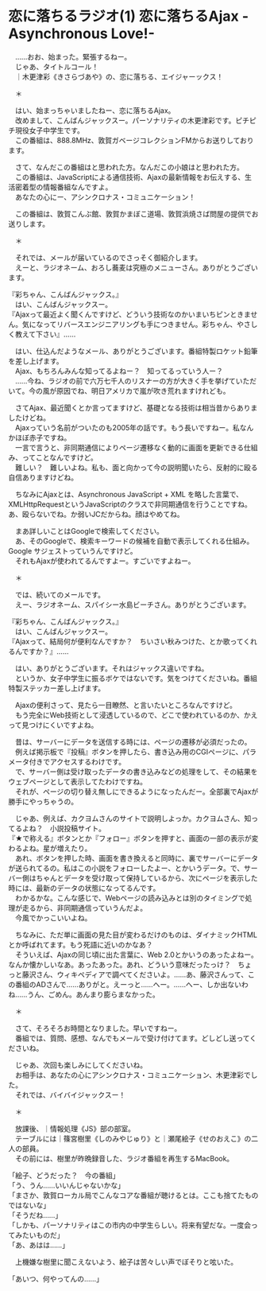 # 恋に落ちるラジオ(1) 恋に落ちるAjax -Asynchronous Love!-

　……おお、始まった。緊張するねー。  
　じゃあ、タイトルコール！  
　｜木更津彩《きさらづあや》の、恋に落ちる、エイジャーックス！

　＊

　はい、始まっちゃいましたねー、恋に落ちるAjax。  
　改めまして、こんばんジャックスー。パーソナリティの木更津彩です。ピチピチ現役女子中学生です。  
　この番組は、888.8MHz、敦賀ガベージコレクションFMからお送りしております。

　さて、なんだこの番組はと思われた方。なんだこの小娘はと思われた方。  
　この番組は、JavaScriptによる通信技術、Ajaxの最新情報をお伝えする、生活密着型の情報番組なんですよ。  
　あなたの心にー、アシンクロナス・コミュニケーション！

　この番組は、敦賀こんぶ館、敦賀かまぼこ道場、敦賀浜焼さば問屋の提供でお送りします。

　＊

　それでは、メールが届いているのでさっそく御紹介します。  
　えーと、ラジオネーム、おろし蕎麦は究極のメニューさん。ありがとうございます。

『彩ちゃん、こんばんジャックス。』  
　はい、こんばんジャックスー。  
『Ajaxって最近よく聞くんですけど、どういう技術なのかいまいちピンときません。気になってリバースエンジニアリングも手につきません。彩ちゃん、やさしく教えて下さい』……

　はい、仕込んだようなメール、ありがとうございます。番組特製ロケット鉛筆を差し上げます。  
　Ajax、もちろんみんな知ってるよねー？　知ってるっていう人ー？  
　……今ね、ラジオの前で六万七千人のリスナーの方が大きく手を挙げていただいて。今の風が原因でね、明日アメリカで嵐が吹き荒れますけれども。

　さてAjax、最近聞くとか言ってますけど、基礎となる技術は相当昔からありましたけどね。  
　Ajaxっていう名前がついたのも2005年の話です。もう長いですねー。私なんかほぼ赤子ですね。  
　一言で言うと、非同期通信によりページ遷移なく動的に画面を更新できる仕組み、ってことなんですけど。  
　難しい？　難しいよね。私も、面と向かって今の説明聞いたら、反射的に殴る自信ありますけどね。

　ちなみにAjaxとは、Asynchronous JavaScript + XML を略した言葉で、XMLHttpRequestというJavaScriptのクラスで非同期通信を行うことですね。あ、殴らないでね。か弱いJCだからね。顔はやめてね。

　まあ詳しいことはGoogleで検索してください。  
　あ、そのGoogleで、検索キーワードの候補を自動で表示してくれる仕組み。Google サジェストっていうんですけど。  
　それもAjaxが使われてるんですよー。すごいですよねー。

　＊

　では、続いてのメールです。  
　えー、ラジオネーム、スパイシー水島ビーチさん。ありがとうございます。

『彩ちゃん、こんばんジャックス。』  
　はい、こんばんジャックスー。  
『Ajaxって、結局何が便利なんですか？　ちいさい秋みつけた、とか歌ってくれるんですか？』……

　はい、ありがとうございます。それはジャックス違いですね。  
　というか、女子中学生に振るボケではないです。気をつけてくださいね。番組特製ステッカー差し上げます。

　Ajaxの便利さって、見たら一目瞭然、と言いたいところなんですけど。  
　もう完全にWeb技術として浸透しているので、どこで使われているのか、かえって見つけにくいですよね。

　昔は、サーバーにデータを送信する時には、ページの遷移が必須だったの。  
　例えば掲示板で『投稿』ボタンを押したら、書き込み用のCGIページに、パラメータ付きでアクセスするわけです。  
　で、サーバー側は受け取ったデータの書き込みなどの処理をして、その結果をウェブページとして表示してたわけですね。  
　それが、ページの切り替え無しにできるようになったんだー。全部裏でAjaxが勝手にやっちゃうの。

　じゃあ、例えば、カクヨムさんのサイトで説明しよっか。カクヨムさん、知ってるよね？　小説投稿サイト。  
『★で称える』ボタンとか『フォロー』ボタンを押すと、画面の一部の表示が変わるよね。星が増えたり。  
　あれ、ボタンを押した時、画面を書き換えると同時に、裏でサーバーにデータが送られてるの。私はこの小説をフォローしたよー、とかいうデータ。で、サーバー側はちゃんとデータを受け取って保持しているから、次にページを表示した時には、最新のデータの状態になってるんです。  
　わかるかな。こんな感じで、Webページの読み込みとは別のタイミングで処理が走るから、非同期通信っていうんだよ。  
　今風でかっこいいよね。

　ちなみに、ただ単に画面の見た目が変わるだけのものは、ダイナミックHTMLとか呼ばれてます。もう死語に近いのかなあ？  
　そういえば、Ajaxの同じ頃に出た言葉に、Web 2.0とかいうのあったよねー。なんか懐かしいなあ。あったあった。あれ、どういう意味だったっけ？　ちょっと藤沢さん、ウィキペディアで調べてくださいよ。……あ、藤沢さんって、この番組のADさんで……ありがと。えーっと……へー。……へー、しか出ないわね……うん、ごめん。あんまり膨らまなかった。

　＊

　さて、そろそろお時間となりました。早いですねー。  
　番組では、質問、感想、なんでもメールで受け付けてます。どしどし送ってくださいね。

　じゃあ、次回も楽しみにしてくださいね。  
　お相手は、あなたの心にアシンクロナス・コミュニケーション、木更津彩でした。  
　それでは、バイバイジャックスー！

　＊

　放課後、｜情報処理《JS》部の部室。  
　テーブルには｜篠宮樹里《しのみやじゅり》と｜瀬尾絵子《せのおえこ》の二人の部員。  
　その前には、樹里が昨晩録音した、ラジオ番組を再生するMacBook。

「絵子、どうだった？　今の番組」  
「う、うん……いいんじゃないかな」  
「まさか、敦賀ローカル局でこんなコアな番組が聴けるとは。ここも捨てたものではないな」  
「そうだね……」  
「しかも、パーソナリティはこの市内の中学生らしい。将来有望だな。一度会ってみたいものだ」  
「あ、あはは……」

　上機嫌な樹里に聞こえないよう、絵子は苦々しい声でぼそりと呟いた。

「あいつ、何やってんの……」